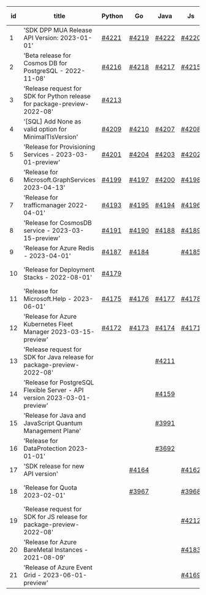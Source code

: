 | id | title | Python | Go | Java | Js | created date | target date | status |
| ------ | ------ | ------ | ------ | ------ | ------ | ------ | ------ | :-----: |
| 1 | 'SDK DPP MUA Release API Version: 2023-01-01'  | [#4221](https://github.com/Azure/sdk-release-request/issues/4221)  | [#4219](https://github.com/Azure/sdk-release-request/issues/4219)  | [#4222](https://github.com/Azure/sdk-release-request/issues/4222)  | [#4220](https://github.com/Azure/sdk-release-request/issues/4220)  | 05-31 | 06-23 |  |
| 2 | 'Beta release for Cosmos DB for PostgreSQL - 2022-11-08'  | [#4216](https://github.com/Azure/sdk-release-request/issues/4216)  | [#4218](https://github.com/Azure/sdk-release-request/issues/4218)  | [#4217](https://github.com/Azure/sdk-release-request/issues/4217)  | [#4215](https://github.com/Azure/sdk-release-request/issues/4215)  | 05-30 | 06-23 |  |
| 3 | 'Release request for SDK for Python release for package-preview-2022-08'  | [#4213](https://github.com/Azure/sdk-release-request/issues/4213)  |  |  |  | 05-30 | 06-23 |  |
| 4 | '[SQL] Add None as valid option for MinimalTlsVersion'  | [#4209](https://github.com/Azure/sdk-release-request/issues/4209)  | [#4210](https://github.com/Azure/sdk-release-request/issues/4210)  | [#4207](https://github.com/Azure/sdk-release-request/issues/4207)  | [#4208](https://github.com/Azure/sdk-release-request/issues/4208)  | 05-29 | 06-23 |  |
| 5 | 'Release for Provisioning Services - 2023-03-01-preview'  | [#4201](https://github.com/Azure/sdk-release-request/issues/4201)  | [#4204](https://github.com/Azure/sdk-release-request/issues/4204)  | [#4203](https://github.com/Azure/sdk-release-request/issues/4203)  | [#4202](https://github.com/Azure/sdk-release-request/issues/4202)  | 05-25 | 06-23 |  |
| 6 | 'Release for Microsoft.GraphServices 2023-04-13'  | [#4199](https://github.com/Azure/sdk-release-request/issues/4199)  | [#4197](https://github.com/Azure/sdk-release-request/issues/4197)  | [#4200](https://github.com/Azure/sdk-release-request/issues/4200)  | [#4198](https://github.com/Azure/sdk-release-request/issues/4198)  | 05-25 | 06-23 |  |
| 7 | 'Release for trafficmanager 2022-04-01'  | [#4193](https://github.com/Azure/sdk-release-request/issues/4193)  | [#4195](https://github.com/Azure/sdk-release-request/issues/4195)  | [#4194](https://github.com/Azure/sdk-release-request/issues/4194)  | [#4196](https://github.com/Azure/sdk-release-request/issues/4196)  | 05-25 | 06-23 |  |
| 8 | 'Release for CosmosDB service - 2023-03-15-preview'  | [#4191](https://github.com/Azure/sdk-release-request/issues/4191)  | [#4190](https://github.com/Azure/sdk-release-request/issues/4190)  | [#4188](https://github.com/Azure/sdk-release-request/issues/4188)  | [#4189](https://github.com/Azure/sdk-release-request/issues/4189)  | 05-23 | 06-23 |  |
| 9 | 'Release for Azure Redis - 2023-04-01'  | [#4187](https://github.com/Azure/sdk-release-request/issues/4187)  | [#4184](https://github.com/Azure/sdk-release-request/issues/4184)  |  | [#4185](https://github.com/Azure/sdk-release-request/issues/4185)  | 05-22 | 06-23 |  |
| 10 | 'Release for Deployment Stacks - 2022-08-01'  | [#4179](https://github.com/Azure/sdk-release-request/issues/4179)  |  |  |  | 05-18 | 06-23 | Hold on by Python/ |
| 11 | 'Release for Microsoft.Help - 2023-06-01'  | [#4175](https://github.com/Azure/sdk-release-request/issues/4175)  | [#4176](https://github.com/Azure/sdk-release-request/issues/4176)  | [#4177](https://github.com/Azure/sdk-release-request/issues/4177)  | [#4178](https://github.com/Azure/sdk-release-request/issues/4178)  | 05-18 | 06-23 |  |
| 12 | 'Release for Azure Kubernetes Fleet Manager 2023-03-15-preview'  | [#4172](https://github.com/Azure/sdk-release-request/issues/4172)  | [#4173](https://github.com/Azure/sdk-release-request/issues/4173)  | [#4174](https://github.com/Azure/sdk-release-request/issues/4174)  | [#4171](https://github.com/Azure/sdk-release-request/issues/4171)  | 05-18 | 06-23 |  |
| 13 | 'Release request for SDK for Java release for package-preview-2022-08'  |  |  | [#4211](https://github.com/Azure/sdk-release-request/issues/4211)  |  | 05-30 | 06-23 |  |
| 14 | 'Release for PostgreSQL Flexible Server - API version 2023-03-01-preview'  |  |  | [#4159](https://github.com/Azure/sdk-release-request/issues/4159)  |  | 05-11 | 05-26 | Hold on by Java/ |
| 15 | 'Release for Java and JavaScript Quantum Management Plane'  |  |  | [#3991](https://github.com/Azure/sdk-release-request/issues/3991)  |  | 03-24 | 04-28 | Hold on by Java/ |
| 16 | 'Release for DataProtection 2023-01-01'  |  |  | [#3692](https://github.com/Azure/sdk-release-request/issues/3692)  |  | 01-24 | 02-24 |  |
| 17 | 'SDK release for new API version'  |  | [#4164](https://github.com/Azure/sdk-release-request/issues/4164)  |  | [#4162](https://github.com/Azure/sdk-release-request/issues/4162)  | 05-14 | 06-23 |  |
| 18 | 'Release for Quota 2023-02-01'  |  | [#3967](https://github.com/Azure/sdk-release-request/issues/3967)  |  | [#3968](https://github.com/Azure/sdk-release-request/issues/3968)  | 03-22 | 04-28 | Hold on by JS/Go/ |
| 19 | 'Release request for SDK for JS release for package-preview-2022-08'  |  |  |  | [#4212](https://github.com/Azure/sdk-release-request/issues/4212)  | 05-30 | 06-23 |  |
| 20 | 'Release for Azure BareMetal Instances - 2021-08-09'  |  |  |  | [#4183](https://github.com/Azure/sdk-release-request/issues/4183)  | 05-19 | 06-23 |  |
| 21 | 'Release of Azure Event Grid - 2023-06-01-preview'  |  |  |  | [#4169](https://github.com/Azure/sdk-release-request/issues/4169)  | 05-16 | 06-23 |  |

